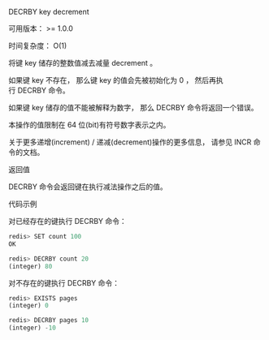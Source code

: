 DECRBY key decrement

可用版本： >= 1.0.0

时间复杂度： O(1)

将键 key 储存的整数值减去减量 decrement 。

如果键 key 不存在， 那么键 key 的值会先被初始化为 0 ， 然后再执行 DECRBY 命令。

如果键 key 储存的值不能被解释为数字， 那么 DECRBY 命令将返回一个错误。

本操作的值限制在 64 位(bit)有符号数字表示之内。

关于更多递增(increment) / 递减(decrement)操作的更多信息， 请参见 INCR 命令的文档。

返回值

DECRBY 命令会返回键在执行减法操作之后的值。

代码示例

对已经存在的键执行 DECRBY 命令：

```javascript
redis> SET count 100
OK

redis> DECRBY count 20
(integer) 80
```

对不存在的键执行 DECRBY 命令：

```javascript
redis> EXISTS pages
(integer) 0

redis> DECRBY pages 10
(integer) -10
```

